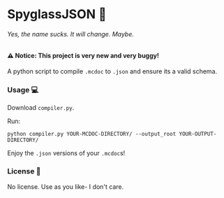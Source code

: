# SpyglassJSON 🔎
###### Yes, the name sucks. It will change. Maybe.

#### ⚠️ Notice: This project is very new and very buggy!

A python script to compile `.mcdoc` to `.json` and ensure its a valid schema.

### Usage 💻
Download `compiler.py`.

Run:
```
python compiler.py YOUR-MCDOC-DIRECTORY/ --output_root YOUR-OUTPUT-DIRECTORY/
```

Enjoy the `.json` versions of your `.mcdoc`s!

### License 📜
No license. Use as you like- I don't care.
